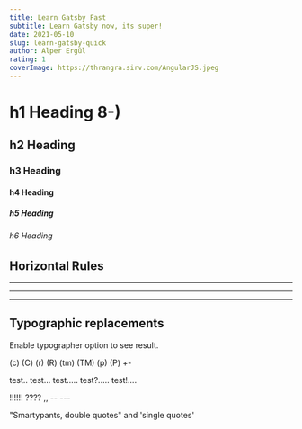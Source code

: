 ```yaml
---
title: Learn Gatsby Fast
subtitle: Learn Gatsby now, its super!
date: 2021-05-10
slug: learn-gatsby-quick
author: Alper Ergül
rating: 1
coverImage: https://thrangra.sirv.com/AngularJS.jpeg
---
```


# h1 Heading 8-)

## h2 Heading

### h3 Heading

#### h4 Heading

##### h5 Heading

###### h6 Heading

## Horizontal Rules

---

---

---

## Typographic replacements

Enable typographer option to see result.

(c) (C) (r) (R) (tm) (TM) (p) (P) +-

test.. test... test..... test?..... test!....

!!!!!! ???? ,, -- ---

"Smartypants, double quotes" and 'single quotes'
